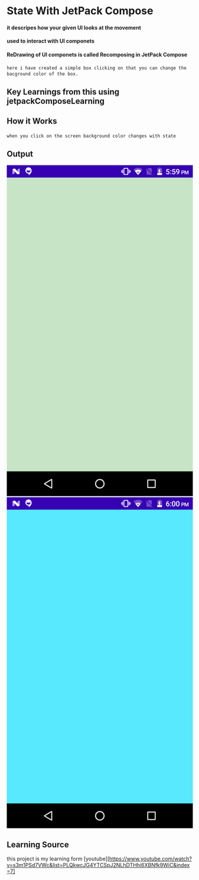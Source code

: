 # State With JetPack Compose
#### it descripes how your given UI looks at the movement
#### used to interact with UI componets
#### ReDrawing of UI componets is called Recomposing in JetPack Compose

```
here i have created a simple box clicking on that you can change the bacground color of the box.
```

## Key Learnings from this using jetpackComposeLearning

## How it Works
``
when you click on the screen background color changes with state
``
## Output
![img.png](img.png)
![img_1.png](img_1.png)

## Learning Source
this project is my learning form [youtube][https://www.youtube.com/watch?v=s3m1PSd7VWc&list=PLQkwcJG4YTCSpJ2NLhDTHhi6XBNfk9WiC&index=7]

